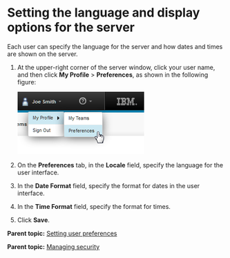 # Setting the language and display options for the server

Each user can specify the language for the server and how dates and times are shown on the server.

1.  At the upper-right corner of the server window, click your user name, and then click **My Profile** \> **Preferences**, as shown in the following figure:

    ![The Preferences link](../images/prefs_language_a.gif)

2.  On the **Preferences** tab, in the **Locale** field, specify the language for the user interface.
3.  In the **Date Format** field, specify the format for dates in the user interface.
4.  In the **Time Format** field, specify the format for times.
5.  Click **Save**.

**Parent topic:** [Setting user preferences](../../com.ibm.udeploy.admin.doc/topics/prefs_ov.md)

**Parent topic:** [Managing security](../../com.ibm.udeploy.admin.doc/topics/security_ch.md)

